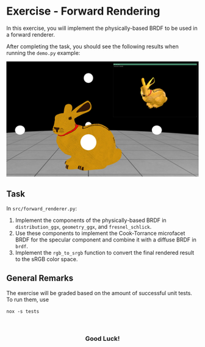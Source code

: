# Exercise - Forward Rendering

In this exercise, you will implement the physically-based BRDF to be used in a forward renderer.

After completing the task, you should see the following results when running the `demo.py` example:

![teaser](./assets/teaser.png)


## Task

In `src/forward_renderer.py`:

1. Implement the components of the physically-based BRDF in ```distribution_ggx```, ```geometry_ggx```, and ```fresnel_schlick```.
2. Use these components to implement the Cook-Torrance microfacet BRDF for the specular component and combine it with a diffuse BRDF in ```brdf```.
3. Implement the ```rgb_to_srgb``` function to convert the final rendered result to the sRGB color space.


## General Remarks

The exercise will be graded based on the amount of successful unit tests. To run them, use

```
nox -s tests
```

<br/>
<center><h3>Good Luck!</h3></center>
